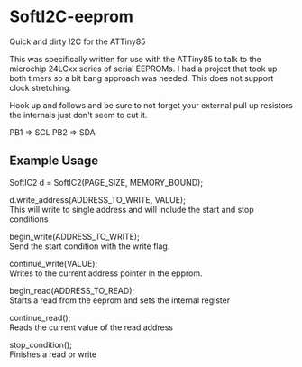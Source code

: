 SoftI2C-eeprom
==============
Quick and dirty I2C for the ATTiny85

This was specifically written for use with the ATTiny85 to talk to the microchip 24LCxx series of serial EEPROMs. I had a project that took up both timers so a bit bang approach was needed. This does not support clock stretching.

Hook up and follows and be sure to not forget your external pull up resistors the internals just don't seem to cut it.

PB1 => SCL
PB2 => SDA

Example Usage
------------------------

SoftIC2 d = SoftIC2(PAGE_SIZE, MEMORY_BOUND);  

d.write_address(ADDRESS_TO_WRITE, VALUE);  
This will write to single address and will include the start and stop conditions  


begin_write(ADDRESS_TO_WRITE);  
Send the start condition with the write flag.

continue_write(VALUE);  
Writes to the current address pointer in the epprom.

begin_read(ADDRESS_TO_READ);  
Starts a read from the eeprom and sets the internal register

continue_read();  
Reads the current value of the read address

stop_condition();  
Finishes a read or write



